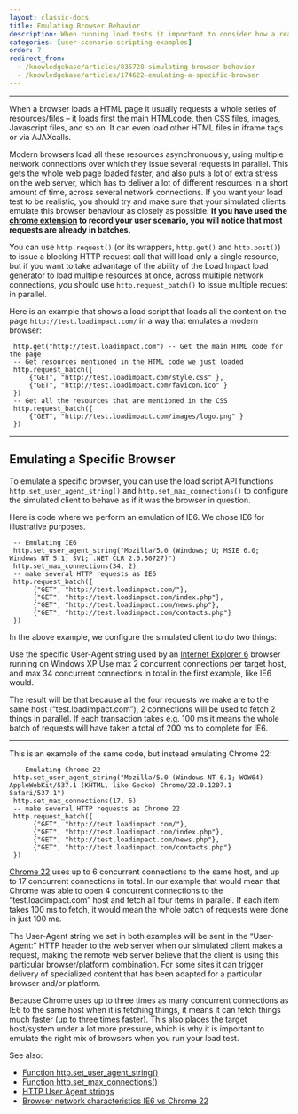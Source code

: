 ```yaml
---
layout: classic-docs
title: Emulating Browser Behavior
description: When running load tests it important to consider how a real user would make requests in the browser. Real browsers open multiple connections in parallel. The request_batch() allows you to emulate this behavior.
categories: [user-scenario-scripting-examples]
order: 7
redirect_from:
  - /knowledgebase/articles/835728-simulating-browser-behavior
  - /knowledgebase/articles/174622-emulating-a-specific-browser
---
```


***

When a browser loads a HTML page it usually requests a whole series of resources/files – it loads first the main HTMLcode, then CSS files, images, Javascript files, and so on. It can even load other HTML files in iframe tags or via AJAXcalls.

Modern browsers load all these resources asynchronuously, using multiple network connections over which they issue several requests in parallel. This gets the whole web page loaded faster, and also puts a lot of extra stress on the web server, which has to deliver a lot of different resources in a short amount of time, across several network connections. If you want your load test to be realistic, you should try and make sure that your simulated clients emulate this browser behaviour as closely as possible. **If you have used the [chrome extension](load-impact-chrome-extension) to record your user scenario, you will notice that most requests are already in batches.**

You can use `http.request()` (or its wrappers, `http.get()` and `http.post()`) to issue a blocking HTTP request call that will load only a single resource, but if you want to take advantage of the ability of the Load Impact load generator to load multiple resources at once, across multiple network connections, you should use `http.request_batch()` to issue multiple request in parallel.

Here is an example that shows a load script that loads all the content on the page `http://test.loadimpact.com/` in a way that emulates a modern browser:
```
 http.get("http://test.loadimpact.com") -- Get the main HTML code for the page
 -- Get resources mentioned in the HTML code we just loaded
 http.request_batch({
     {"GET", "http://test.loadimpact.com/style.css" },
     {"GET", "http://test.loadimpact.com/favicon.ico" }
 })
 -- Get all the resources that are mentioned in the CSS
 http.request_batch({
     {"GET", "http://test.loadimpact.com/images/logo.png" }
 })
 ```

 ***

## Emulating a Specific Browser

 To emulate a specific browser, you can use the load script API functions `http.set_user_agent_string()` and `http.set_max_connections()` to configure the simulated client to behave as if it was the browser in question.

 Here is code where we perform an emulation of IE6. We chose IE6 for illustrative purposes.
```
 -- Emulating IE6
 http.set_user_agent_string("Mozilla/5.0 (Windows; U; MSIE 6.0; Windows NT 5.1; SV1; .NET CLR 2.0.50727)")
 http.set_max_connections(34, 2)
 -- make several HTTP requests as IE6
 http.request_batch({
      {"GET", "http://test.loadimpact.com/"},
      {"GET", "http://test.loadimpact.com/index.php"},
      {"GET", "http://test.loadimpact.com/news.php"},
      {"GET", "http://test.loadimpact.com/contacts.php"}
 })
```

 In the above example, we configure the simulated client to do two things:

 Use the specific User-Agent string used by an [Internet Explorer 6](http://www.browserscope.org/?category=network&v=1&ua=Chrome%2022%2CIE%206) browser running on Windows XP
 Use max 2 concurrent connections per target host, and max 34 concurrent connections in total in the first example, like IE6 would.


 The result will be that because all the four requests we make are to the same host (“test.loadimpact.com”), 2 connections will be used to fetch 2 things in parallel. If each transaction takes e.g. 100 ms it means the whole batch of requests will have taken a total of 200 ms to complete for IE6.

 ***

 This is an example of the same code, but instead emulating Chrome 22:
```
 -- Emulating Chrome 22
 http.set_user_agent_string("Mozilla/5.0 (Windows NT 6.1; WOW64) AppleWebKit/537.1 (KHTML, like Gecko) Chrome/22.0.1207.1 Safari/537.1")
 http.set_max_connections(17, 6)
 -- make several HTTP requests as Chrome 22
 http.request_batch({
      {"GET", "http://test.loadimpact.com/"},
      {"GET", "http://test.loadimpact.com/index.php"},
      {"GET", "http://test.loadimpact.com/news.php"},
      {"GET", "http://test.loadimpact.com/contacts.php"}
 })
 ```
 [Chrome 22](http://www.browserscope.org/?category=network&v=1&ua=Chrome%2022%2CIE%206) uses up to 6 concurrent connections to the same host, and up to 17 concurrent connections in total. In our example that would mean that Chrome was able to open 4 concurrent connections to the “test.loadimpact.com” host and fetch all four items in parallel. If each item takes 100 ms to fetch, it would mean the whole batch of requests were done in just 100 ms.

 The User-Agent string we set in both examples will be sent in the “User-Agent:” HTTP header to the web server when our simulated client makes a request, making the remote web server believe that the client is using this particular browser/platform combination. For some sites it can trigger delivery of specialized content that has been adapted for a particular browser and/or platform.

 Because Chrome uses up to three times as many concurrent connections as IE6 to the same host when it is fetching things, it means it can fetch things much faster (up to three times faster). This also places the target host/system under a lot more pressure, which is why it is important to emulate the right mix of browsers when you run your load test.


 See also:

 - [Function http.set_user_agent_string()](https://loadimpact.com/load-script-api#http)
 - [Function http.set_max_connections()](https://loadimpact.com/load-script-api#http)
 - [HTTP User Agent strings](http://www.useragentstring.com/)
 - [Browser network characteristics IE6 vs Chrome 22](http://www.browserscope.org/?category=network&v=1&ua=Chrome%2022%2CIE%206)
